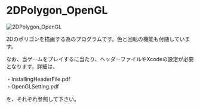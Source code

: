 # 2DPolygon_OpenGL
![2DPolygon_OpenGL](https://user-images.githubusercontent.com/9584187/28263829-5f4da158-6b23-11e7-878f-6d4b16c39b75.png)

2Dのポリゴンを描画する為のプログラムです。色と回転の機能も付随しています。  

なお、当ゲームをプレイするに当たり、ヘッダーファイルやXcodeの設定が必要となります。詳細は、  

・InstallingHeaderFile.pdf  
・OpenGLSetting.pdf  

を、それぞれ参照して下さい。
